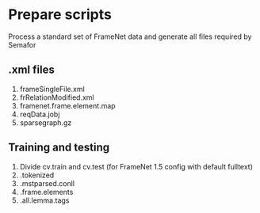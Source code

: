 # Prepare scripts
Process a standard set of FrameNet data and generate all files required by
Semafor

## .xml files
1. frameSingleFile.xml
2. frRelationModified.xml
3. framenet.frame.element.map
4. reqData.jobj
5. sparsegraph.gz

## Training and testing
1. Divide cv.train and cv.test (for FrameNet 1.5 config with default fulltext)
2. .tokenized
3. .mstparsed.conll
4. .frame.elements
5. .all.lemma.tags
